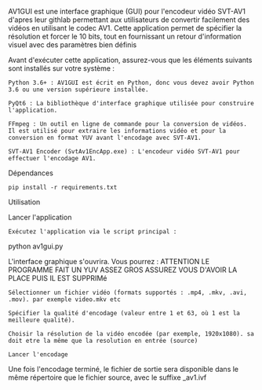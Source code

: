 AV1GUI est une interface graphique (GUI) pour l'encodeur vidéo SVT-AV1 d'apres leur githlab permettant aux utilisateurs de convertir facilement des vidéos en utilisant le codec AV1. 
Cette application permet de spécifier la résolution et forcer le 10 bits, tout en fournissant un retour d'information visuel avec des paramètres bien définis 

Avant d'exécuter cette application, assurez-vous que les éléments suivants sont installés sur votre système :

    Python 3.6+ : AV1GUI est écrit en Python, donc vous devez avoir Python 3.6 ou une version supérieure installée.

    PyQt6 : La bibliothèque d'interface graphique utilisée pour construire l'application.

    FFmpeg : Un outil en ligne de commande pour la conversion de vidéos. Il est utilisé pour extraire les informations vidéo et pour la conversion en format YUV avant l'encodage avec SVT-AV1.

    SVT-AV1 Encoder (SvtAv1EncApp.exe) : L'encodeur vidéo SVT-AV1 pour effectuer l'encodage AV1.

Dépendances

    pip install -r requirements.txt

Utilisation

Lancer l'application

    Exécutez l'application via le script principal :

python av1gui.py   

L'interface graphique s'ouvrira. Vous pourrez : ATTENTION LE PROGRAMME FAIT UN YUV ASSEZ GROS ASSUREZ VOUS D'AVOIR LA PLACE PUIS IL EST SUPPRIMé

    Sélectionner un fichier vidéo (formats supportés : .mp4, .mkv, .avi, .mov). par exemple video.mkv etc

    Spécifier la qualité d'encodage (valeur entre 1 et 63, où 1 est la meilleure qualité).

    Choisir la résolution de la vidéo encodée (par exemple, 1920x1080). sa doit etre la même que la resolution en entrée (source)

    Lancer l'encodage

 Une fois l'encodage terminé, le fichier de sortie sera disponible dans le même répertoire que le fichier source, avec le suffixe _av1.ivf   
